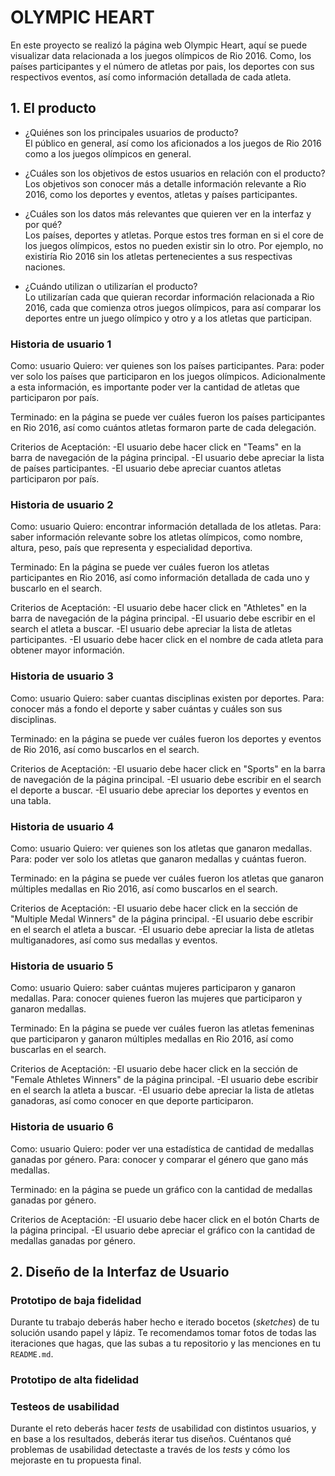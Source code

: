 # OLYMPIC HEART


En este proyecto se realizó la página web Olympic Heart, aquí se puede visualizar data relacionada a los juegos olímpicos de Rio 2016. Como, los países participantes y el número de atletas por pais, los deportes con sus respectivos eventos, así como información detallada de cada atleta.

## 1. El producto

* ¿Quiénes son los principales usuarios de producto? <br>
El público en general, así como los aficionados a los juegos de Rio 2016 como a los juegos olímpicos en general.

* ¿Cuáles son los objetivos de estos usuarios en relación con el producto? <br>
Los objetivos son conocer más a detalle información relevante a Rio 2016, como los deportes y eventos, atletas y países participantes.

* ¿Cuáles son los datos más relevantes que quieren ver en la interfaz y por qué? <br>
Los países, deportes y atletas. Porque estos tres forman en si el core de los juegos olímpicos, estos no pueden existir sin lo otro. Por ejemplo, no existiría Rio 2016 sin los atletas pertenecientes a sus respectivas naciones.

* ¿Cuándo utilizan o utilizarían el producto? <br>
Lo utilizarían cada que quieran recordar información relacionada a Rio 2016, cada que comienza otros juegos olímpicos, para así comparar los deportes entre un juego olímpico y otro y a los atletas que participan.

### Historia de usuario 1 <br>
Como: usuario
Quiero: ver quienes son los países participantes.
Para: poder ver solo los países que participaron en los juegos olímpicos. Adicionalmente a esta información, es importante poder ver la cantidad de atletas que participaron por país.

Terminado: en la página se puede ver cuáles fueron los países participantes en Rio 2016, así como cuántos atletas formaron parte de cada delegación.

Criterios de Aceptación:
-El usuario debe hacer click en "Teams" en la barra de navegación de la página principal.
-El usuario debe apreciar la lista de países participantes.
-El usuario debe apreciar cuantos atletas participaron por país.

### Historia de usuario 2 <br>
Como: usuario
Quiero: encontrar información detallada de los atletas.
Para: saber información relevante sobre los atletas olímpicos, como nombre, altura, peso, país que representa y especialidad deportiva.

Terminado: En la página se puede ver cuáles fueron los atletas participantes en Rio 2016, así como información detallada de cada uno y buscarlo en el search.

Criterios de Aceptación:
-El usuario debe hacer click en "Athletes" en la barra de navegación de la página principal.
-El usuario debe escribir en el search el atleta a buscar.
-El usuario debe apreciar la lista de atletas participantes.
-El usuario debe hacer click en el nombre de cada atleta para obtener mayor información.

### Historia de usuario 3 <br>
Como: usuario
Quiero: saber cuantas disciplinas existen por deportes.
Para: conocer más a fondo el deporte y saber cuántas y cuáles son sus disciplinas.

Terminado: en la página se puede ver cuáles fueron los deportes y eventos de Rio 2016, así como buscarlos en el search.

Criterios de Aceptación:
-El usuario debe hacer click en "Sports" en la barra de navegación de la página principal.
-El usuario debe escribir en el search el deporte a buscar.
-El usuario debe apreciar los deportes y eventos en una tabla.

### Historia de usuario 4 <br>
Como: usuario
Quiero: ver quienes son los atletas que ganaron medallas.
Para: poder ver solo los atletas que ganaron medallas y cuántas fueron.

Terminado: en la página se puede ver cuáles fueron los atletas que ganaron múltiples medallas en Rio 2016, así como buscarlos en el search.

Criterios de Aceptación:
-El usuario debe hacer click en la sección de "Multiple Medal Winners" de la página principal.
-El usuario debe escribir en el search el atleta a buscar.
-El usuario debe apreciar la lista de atletas multiganadores, así como sus medallas y eventos.

### Historia de usuario 5 <br>
Como: usuario
Quiero: saber cuántas mujeres participaron y ganaron medallas.
Para: conocer quienes fueron las mujeres que participaron y ganaron medallas.

Terminado: En la página se puede ver cuáles fueron las atletas femeninas que participaron y ganaron múltiples medallas en Rio 2016, así como buscarlas en el search.

Criterios de Aceptación:
-El usuario debe hacer click en la sección de "Female Athletes Winners" de la página principal.
-El usuario debe escribir en el search la atleta a buscar.
-El usuario debe apreciar la lista de atletas ganadoras, así como conocer en que deporte participaron.

### Historia de usuario 6 <br>
Como: usuario
Quiero: poder ver una estadística de cantidad de medallas ganadas por género.
Para: conocer y comparar el género que gano más medallas. 

Terminado: en la página se puede un gráfico con la cantidad de medallas ganadas por género.

Criterios de Aceptación:
-El usuario debe hacer click en el botón Charts de la página principal.
-El usuario debe apreciar el gráfico con la cantidad de medallas ganadas por género.

## 2. Diseño de la Interfaz de Usuario

### Prototipo de baja fidelidad

Durante tu trabajo deberás haber hecho e iterado bocetos (_sketches_) de tu
solución usando papel y lápiz. Te recomendamos tomar fotos de todas las
iteraciones que hagas, que las subas a tu repositorio y las menciones en tu
`README.md`.

### Prototipo de alta fidelidad

### Testeos de usabilidad

Durante el reto deberás hacer _tests_ de usabilidad con distintos usuarios, y
en base a los resultados, deberás iterar tus diseños. Cuéntanos
qué problemas de usabilidad detectaste a través de los _tests_ y cómo los
mejoraste en tu propuesta final.







